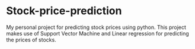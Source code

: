 # Stock-price-prediction
My personal project for predicting stock prices using python. This project makes use of Support Vector Machine and Linear regression for predicting the prices of stocks.
